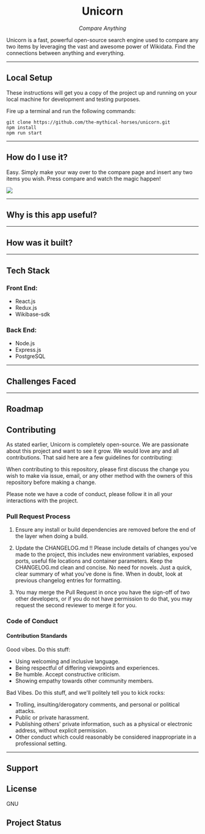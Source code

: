 <h1 style="text-align: center;">Unicorn</h1>

<p style="text-align: center;"><i>Compare Anything</i></p>

Unicorn is a fast, powerful open-source search engine used to compare any two items by leveraging the vast and
awesome power of Wikidata. Find the connections between anything and everything.

---

## Local Setup

These instructions will get you a copy of the project up and running on your local machine for development and testing purposes.

Fire up a terminal and run the following commands:

```
git clone https://github.com/the-mythical-horses/unicorn.git
npm install
npm run start
```

---

## How do I use it?

Easy. Simply make your way over to the compare page and insert any two items you wish. Press compare and watch the magic happen!

![](Unicorn-Gif_1.gif)

---

## Why is this app useful?

---

## How was it built?

---

## Tech Stack

### Front End:

- React.js
- Redux.js
- Wikibase-sdk

### Back End:

- Node.js
- Express.js
- PostgreSQL

---

## Challenges Faced

---

## Roadmap

## Contributing

As stated earlier, Unicorn is completely open-source. We are passionate about this project and want to see it grow. We would love any and all contributions. That said here are a few guidelines for contributing:

When contributing to this repository, please first discuss the change you wish to make via issue, email, or any other method with the owners of this repository before making a change.

Please note we have a code of conduct, please follow it in all your interactions with the project.

### Pull Request Process

1. Ensure any install or build dependencies are removed before the end of the layer when doing a build.

2. Update the CHANGELOG.md !! Please include details of changes you've made to the project, this includes new environment variables, exposed ports, useful file locations and container parameters. Keep the CHANGELOG.md clean and concise. No need for novels. Just a quick, clear summary of what you've done is fine. When in doubt, look at previous changelog entries for formatting.

3. You may merge the Pull Request in once you have the sign-off of two other developers, or if you do not have permission to do that, you may request the second reviewer to merge it for you.

### Code of Conduct

#### Contribution Standards

Good vibes. Do this stuff:

- Using welcoming and inclusive language.
- Being respectful of differing viewpoints and experiences.
- Be humble. Accept constructive criticism.
- Showing empathy towards other community members.

Bad Vibes. Do this stuff, and we'll politely tell you to kick rocks:

- Trolling, insulting/derogatory comments, and personal or political attacks.
- Public or private harassment.
- Publishing others' private information, such as a physical or electronic address, without explicit permission.
- Other conduct which could reasonably be considered inappropriate in a professional setting.

---

## Support

## License

GNU

## Project Status
